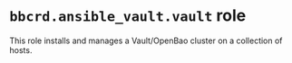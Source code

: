 `bbcrd.ansible_vault.vault` role
================================

This role installs and manages a Vault/OpenBao cluster on a collection of
hosts.
